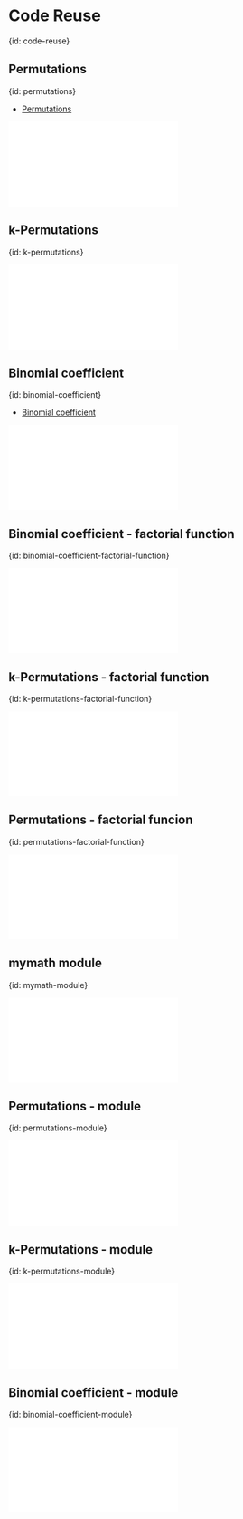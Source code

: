 # Code Reuse
{id: code-reuse}

##  Permutations
{id: permutations}

* [Permutations](https://en.wikipedia.org/wiki/Permutation)

![](examples/code-reuse/permutation.py)

## k-Permutations
{id: k-permutations}

![](examples/code-reuse/k_permutation.py)


## Binomial coefficient
{id: binomial-coefficient}

* [Binomial coefficient](https://en.wikipedia.org/wiki/Binomial_coefficient)

![](examples/code-reuse/binomial_coefficient.py)

## Binomial coefficient - factorial function
{id: binomial-coefficient-factorial-function}

![](examples/code-reuse/binomial_coefficient_function.py)

## k-Permutations - factorial function
{id: k-permutations-factorial-function}

![](examples/code-reuse/k_permutation_function.py)


##  Permutations - factorial funcion
{id: permutations-factorial-function}

![](examples/code-reuse/permutation_function.py)

##  mymath module
{id: mymath-module}


![](examples/code-reuse/mymath.py)

##  Permutations - module
{id: permutations-module}

![](examples/code-reuse/permutation_module.py)

## k-Permutations - module
{id: k-permutations-module}

![](examples/code-reuse/k_permutation_module.py)

## Binomial coefficient - module
{id: binomial-coefficient-module}

![](examples/code-reuse/binomial_coefficient_module.py)



